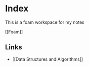 # Index

This is a foam workspace for my notes

[[Foam]]

## Links

- [[Data Structures and Algorithms]]
